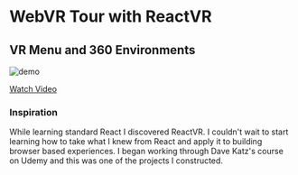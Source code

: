 # WebVR Tour with ReactVR
## VR Menu and 360 Environments
![demo](demo.gif)

[Watch Video](https://youtu.be/nPsGSknxuiw)

### Inspiration

While learning standard React I discovered ReactVR.  I couldn't wait to start learning how to take what I knew from React and apply it to building browser based experiences. I began working through Dave Katz's course on Udemy and this was one of the projects I constructed.

